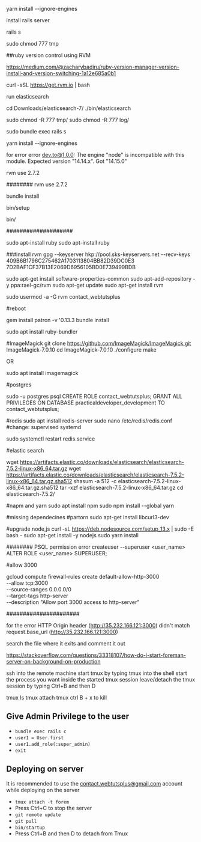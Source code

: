yarn install --ignore-engines

install rails server

rails s

sudo chmod 777 tmp

##ruby version control using RVM

https://medium.com/@zacharybadiru/ruby-version-manager-version-install-and-version-switching-1a12e685a0b1

curl -sSL https://get.rvm.io | bash

run elasticsearch

cd Downloads/elasticsearch-7/ ./bin/elasticsearch

sudo chmod -R 777 tmp/ sudo chmod -R 777 log/

sudo bundle exec rails s

yarn install --ignore-engines

for error error dev.to@1.0.0: The engine "node" is incompatible with this
module. Expected version "14.14.x". Got "14.15.0"

rvm use 2.7.2

######## rvm use 2.7.2

bundle install

bin/setup

bin/

####################

sudo apt-install ruby sudo apt-install ruby

###install rvm gpg --keyserver hkp://pool.sks-keyservers.net --recv-keys
409B6B1796C275462A1703113804BB82D39DC0E3
7D2BAF1CF37B13E2069D6956105BD0E739499BDB

sudo apt-get install software-properties-common sudo apt-add-repository -y
ppa:rael-gc/rvm sudo apt-get update sudo apt-get install rvm

sudo usermod -a -G rvm contact_webtutsplus

#reboot

gem install patron -v '0.13.3 bundle install

sudo apt install ruby-bundler

#ImageMagick git clone https://github.com/ImageMagick/ImageMagick.git
ImageMagick-7.0.10 cd ImageMagick-7.0.10 ./configure make

OR

sudo apt install imagemagick

#postgres

sudo -u postgres psql CREATE ROLE contact_webtutsplus; GRANT ALL PRIVILEGES ON
DATABASE practicaldeveloper_development TO contact_webtutsplus;

#redis sudo apt install redis-server sudo nano /etc/redis/redis.conf #change:
supervised systemd

sudo systemctl restart redis.service

#elastic search

wget
https://artifacts.elastic.co/downloads/elasticsearch/elasticsearch-7.5.2-linux-x86_64.tar.gz
wget
https://artifacts.elastic.co/downloads/elasticsearch/elasticsearch-7.5.2-linux-x86_64.tar.gz.sha512
shasum -a 512 -c elasticsearch-7.5.2-linux-x86_64.tar.gz.sha512 tar -xzf
elasticsearch-7.5.2-linux-x86_64.tar.gz cd elasticsearch-7.5.2/

#napm and yarn sudo apt install npm sudo npm install --global yarn

#missing dependecines #partorn sudo apt-get install libcurl3-dev

#upgrade node,js curl -sL https://deb.nodesource.com/setup_13.x | sudo -E bash -
sudo apt-get install -y nodejs sudo yarn install

######## PSQL permission error createuser --superuser <user_name> ALTER ROLE
<user_name> SUPERUSER;

#allow 3000

gcloud compute firewall-rules create default-allow-http-3000 \
 --allow tcp:3000 \
 --source-ranges 0.0.0.0/0 \
 --target-tags http-server \
 --description "Allow port 3000 access to http-server"

######################

for the error HTTP Origin header (http://35.232.166.121:3000) didn't match
request.base_url (http://35.232.166.121:3000)

search the file where it exits and comment it out

https://stackoverflow.com/questions/33318107/how-do-i-start-foreman-server-on-background-on-production

ssh into the remote machine start tmux by typing tmux into the shell start the
process you want inside the started tmux session leave/detach the tmux session
by typing Ctrl+B and then D

tmux ls tmux attach tmux ctrl B + x to kill

## Give Admin Privilege to the user

- `bundle exec rails c`
- `user1 = User.first`
- `user1.add_role(:super_admin)`
- `exit`

## Deploying on server
It is recommended to use the contact.webtutsplus@gmail.com account while deploying on the server

* `tmux attach -t forem`
* Press Ctrl+C to stop the server
* `git remote update`
* `git pull`
* `bin/startup`
* Press Ctrl+B and then D to detach from Tmux
